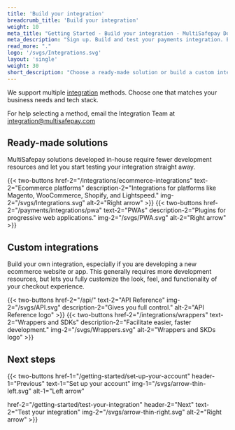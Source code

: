 ```yaml
---
title: 'Build your integration'
breadcrumb_title: 'Build your integration'
weight: 10
meta_title: "Getting Started - Build your integration - MultiSafepay Docs"
meta_description: "Sign up. Build and test your payments integration. Explore our products and services. Use our API Reference, SDKs, and wrappers. Get support."
read_more: "."
logo: '/svgs/Integrations.svg'
layout: 'single'
weight: 30
short_description: "Choose a ready-made solution or build a custom integration."
---
```


We support multiple [integration](/getting-started/glossary/#integration) methods. Choose one that matches your business needs and tech stack.   

For help selecting a method, email the Integration Team at <integration@multisafepay.com>

## Ready-made solutions
MultiSafepay solutions developed in-house require fewer development resources and let you start testing your integration straight away. 

{{< two-buttons href-2="/integrations/ecommerce-integrations" text-2="Ecommerce platforms" description-2="Integrations for platforms like Magento, WooCommerce, Shopify, and Lightspeed." img-2="/svgs/Integrations.svg" alt-2="Right arrow" >}}
{{< two-buttons href-2="/payments/integrations/pwa" text-2="PWAs" description-2="Plugins for progressive web applications." img-2="/svgs/PWA.svg" alt-2="Right arrow" >}}

## Custom integrations
Build your own integration, especially if you are developing a new ecommerce website or app. This generally requires more development resources, but lets you fully customize the look, feel, and functionality of your checkout experience.

{{< two-buttons href-2="/api/" text-2="API Reference" img-2="/svgs/API.svg" description-2="Gives you full control." alt-2="API Reference logo" >}}
{{< two-buttons href-2="/integrations/wrappers" text-2="Wrappers and SDKs" description-2="Facilitate easier, faster development." img-2="/svgs/Wrappers.svg" alt-2="Wrappers and SKDs logo" >}}

## Next steps

{{< two-buttons
href-1="/getting-started/set-up-your-account" header-1="Previous" text-1="Set up your account" img-1="/svgs/arrow-thin-left.svg" alt-1="Left arrow" 

href-2="/getting-started/test-your-integration" header-2="Next" text-2="Test your integration" img-2="/svgs/arrow-thin-right.svg" alt-2="Right arrow" >}}